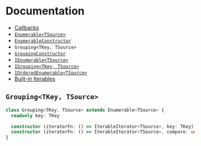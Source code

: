 # Documentation

* [Callbacks](callbacks.md)
* [`Enumerable<TSource>`](Enumerable.md)
* [`EnumerableConstructor`](EnumerableConstructor.md)
* `Grouping<TKey, TSource>`
* [`GroupingConstructor`](GroupingConstructor.md)
* [`IEnumerable<TSource>`](IEnumerable.md)
* [`IGrouping<TKey, TSource>`](IGrouping.md)
* [`IOrderedEnumerable<TSource>`](IOrderedEnumerable.md)
* [Built-in Iterables](iterables.md)

## `Grouping<TKey, TSource>`

```ts
class Grouping<TKey, TSource> extends Enumerable<TSource> {
  readonly key: TKey

  constructor (iteratorFn: () => IterableIterator<TSource>, key: TKey)
  constructor (iteratorFn: () => IterableIterator<TSource>, compare: undefined | CompareFunction<TSource>, key: TKey)
}
```
